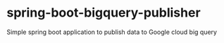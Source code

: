 # spring-boot-bigquery-publisher
Simple spring boot application to publish data to Google cloud big query
